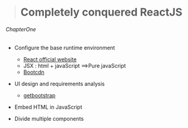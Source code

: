 > # Completely conquered ReactJS

###### ChapterOne
- Configure the base runtime environment

    - [React official website](https://facebook.github.io/react/docs/hello-world.html)
    - JSX : html + javaScript ==>Pure javaScript
    - [Bootcdn](http://www.bootcdn.cn/react/)

- UI design and requirements analysis

    - [getbootstrap](http://getbootstrap.com/)

- Embed HTML in JavaScript

- Divide multiple components


